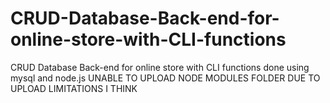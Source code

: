 # CRUD-Database-Back-end-for-online-store-with-CLI-functions
CRUD Database Back-end for online store with CLI functions done using mysql and node.js
UNABLE TO UPLOAD NODE MODULES FOLDER DUE TO UPLOAD LIMITATIONS I THINK
